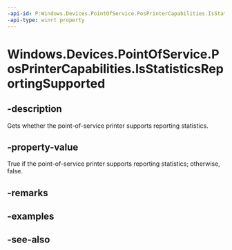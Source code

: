 ```yaml
---
-api-id: P:Windows.Devices.PointOfService.PosPrinterCapabilities.IsStatisticsReportingSupported
-api-type: winrt property
---
```


<!-- Property syntax
public bool IsStatisticsReportingSupported { get; }
-->

# Windows.Devices.PointOfService.PosPrinterCapabilities.IsStatisticsReportingSupported

## -description
Gets whether the point-of-service printer supports reporting statistics.

## -property-value
True if the point-of-service printer supports reporting statistics; otherwise, false.

## -remarks

## -examples

## -see-also
